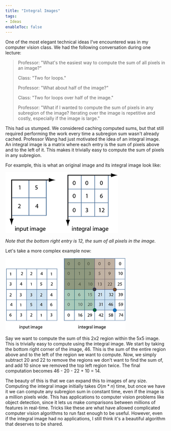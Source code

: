 ```yaml
---
title: "Integral Images"
tags:
- Ideas
enableToc: false
---
```


One of the most elegant technical ideas I've encountered was in my computer vision class. We had the following conversation during one lecture:
> Professor: "What's the easiest way to compute the sum of all pixels in an image?"
> 
> Class: "Two for loops."
> 
> Professor: "What about half of the image?"
> 
> Class: "Two for loops over half of the image."
> 
> Professor: "What if I wanted to compute the sum of pixels in any subregion of the image? Iterating over the image is repetitive and costly, especially if the image is large."

This had us stumped. We considered caching computed sums, but that still required performing the work every time a subregion sum wasn't already cached. Professor Wang had just motivated the idea of an integral image. An integral image is a matrix where each entry is the sum of pixels above and to the left of it. This makes it trivially easy to compute the sum of pixels in any subregion.

For example, this is what an original image and its integral image look like:

![Integral Image](notes/images/integral_image_a.png)

*Note that the bottom right entry is 12, the sum of all pixels in the image.*

Let's take a more complex example now:

![Integral Image](notes/images/integral_image_b.png)

Say we want to compute the sum of this 2x2 region within the 5x5 image. This is trivially easy to compute using the integral image. We start by taking the bottom right corner of the image, 46. This is the sum of the entire region above and to the left of the region we want to compute. Now, we simply subtract 20 and 22 to remove the regions we don't want to find the sum of, and add 10 since we removed the top left region twice. The final computation becomes 46 - 20 - 22 + 10 = 14.

The beauty of this is that we can expand this to images of any size. Computing the integral image initially takes $O(m*n)$ time, but once we have it we can compute any subregion sum in constant time, even if the image is a million pixels wide. This has applications to computer vision problems like object detection, since it lets us make comparisons between millions of features in real-time. Tricks like these are what have allowed complicated computer vision algorithms to run fast enough to be useful. However, even if the integral image had no applications, I still think it's a beautiful algorithm that deserves to be shared.